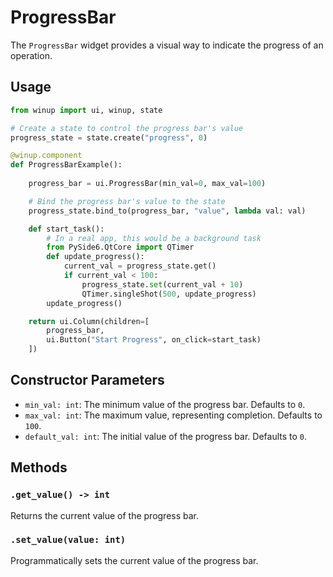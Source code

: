 # ProgressBar

The `ProgressBar` widget provides a visual way to indicate the progress of an operation.

## Usage

```python
from winup import ui, winup, state

# Create a state to control the progress bar's value
progress_state = state.create("progress", 0)

@winup.component
def ProgressBarExample():
    
    progress_bar = ui.ProgressBar(min_val=0, max_val=100)

    # Bind the progress bar's value to the state
    progress_state.bind_to(progress_bar, "value", lambda val: val)

    def start_task():
        # In a real app, this would be a background task
        from PySide6.QtCore import QTimer
        def update_progress():
            current_val = progress_state.get()
            if current_val < 100:
                progress_state.set(current_val + 10)
                QTimer.singleShot(500, update_progress)
        update_progress()

    return ui.Column(children=[
        progress_bar,
        ui.Button("Start Progress", on_click=start_task)
    ])
```

## Constructor Parameters

- `min_val: int`: The minimum value of the progress bar. Defaults to `0`.
- `max_val: int`: The maximum value, representing completion. Defaults to `100`.
- `default_val: int`: The initial value of the progress bar. Defaults to `0`.

## Methods

### `.get_value() -> int`
Returns the current value of the progress bar.

### `.set_value(value: int)`
Programmatically sets the current value of the progress bar. 